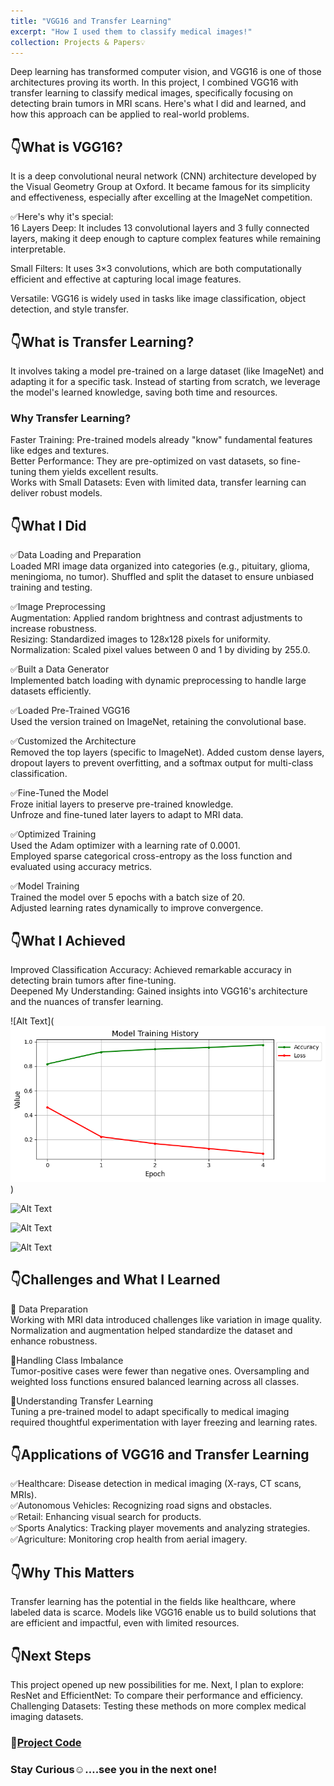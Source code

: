 ```yaml
---
title: "VGG16 and Transfer Learning"
excerpt: "How I used them to classify medical images!"
collection: Projects & Papers💡
---
```


Deep learning has transformed computer vision, and VGG16 is one of those architectures proving its worth. In this project, I combined VGG16 with transfer learning to classify medical images, specifically focusing on detecting brain tumors in MRI scans. Here's what I did and learned, and how this approach can be applied to real-world problems.

## 👇What is VGG16?

It is a deep convolutional neural network (CNN) architecture developed by the Visual Geometry Group at Oxford. It became famous for its simplicity and effectiveness, especially after excelling at the ImageNet competition.

✅Here's why it's special:  
16 Layers Deep: It includes 13 convolutional layers and 3 fully connected layers, making it deep enough to capture complex features while remaining interpretable.  

Small Filters: It uses 3×3 convolutions, which are both computationally efficient and effective at capturing local image features.  

Versatile: VGG16 is widely used in tasks like image classification, object detection, and style transfer.

## 👇What is Transfer Learning?

It involves taking a model pre-trained on a large dataset (like ImageNet) and adapting it for a specific task. Instead of starting from scratch, we leverage the model's learned knowledge, saving both time and resources.

### Why Transfer Learning?
Faster Training: Pre-trained models already "know" fundamental features like edges and textures.  
Better Performance: They are pre-optimized on vast datasets, so fine-tuning them yields excellent results.  
Works with Small Datasets: Even with limited data, transfer learning can deliver robust models.

## 👇What I Did

✅Data Loading and Preparation  
Loaded MRI image data organized into categories (e.g., pituitary, glioma, meningioma, no tumor).
Shuffled and split the dataset to ensure unbiased training and testing.

✅Image Preprocessing  
Augmentation: Applied random brightness and contrast adjustments to increase robustness.  
Resizing: Standardized images to 128x128 pixels for uniformity.  
Normalization: Scaled pixel values between 0 and 1 by dividing by 255.0.

✅Built a Data Generator  
Implemented batch loading with dynamic preprocessing to handle large datasets efficiently.

✅Loaded Pre-Trained VGG16  
 Used the version trained on ImageNet, retaining the convolutional base.

✅Customized the Architecture  
Removed the top layers (specific to ImageNet).
Added custom dense layers, dropout layers to prevent overfitting, and a softmax output for multi-class classification.

✅Fine-Tuned the Model  
Froze initial layers to preserve pre-trained knowledge.  
Unfroze and fine-tuned later layers to adapt to MRI data.

✅Optimized Training  
Used the Adam optimizer with a learning rate of 0.0001.  
Employed sparse categorical cross-entropy as the loss function and evaluated using accuracy metrics.

✅Model Training  
Trained the model over 5 epochs with a batch size of 20.  
Adjusted learning rates dynamically to improve convergence.

## 👇What I Achieved

Improved Classification Accuracy: Achieved remarkable accuracy in detecting brain tumors after fine-tuning.  
Deepened My Understanding: Gained insights into VGG16's architecture and the nuances of transfer learning.

![Alt Text](![alt text](image.png))

![Alt Text](https://private-user-images.githubusercontent.com/141022672/402324801-6cee3fba-cf2e-4e74-99f6-df9397cdd2d4.png?jwt=eyJhbGciOiJIUzI1NiIsInR5cCI6IkpXVCJ9.eyJpc3MiOiJnaXRodWIuY29tIiwiYXVkIjoicmF3LmdpdGh1YnVzZXJjb250ZW50LmNvbSIsImtleSI6ImtleTUiLCJleHAiOjE3MzcyMDA4NjQsIm5iZiI6MTczNzIwMDU2NCwicGF0aCI6Ii8xNDEwMjI2NzIvNDAyMzI0ODAxLTZjZWUzZmJhLWNmMmUtNGU3NC05OWY2LWRmOTM5N2NkZDJkNC5wbmc_WC1BbXotQWxnb3JpdGhtPUFXUzQtSE1BQy1TSEEyNTYmWC1BbXotQ3JlZGVudGlhbD1BS0lBVkNPRFlMU0E1M1BRSzRaQSUyRjIwMjUwMTE4JTJGdXMtZWFzdC0xJTJGczMlMkZhd3M0X3JlcXVlc3QmWC1BbXotRGF0ZT0yMDI1MDExOFQxMTQyNDRaJlgtQW16LUV4cGlyZXM9MzAwJlgtQW16LVNpZ25hdHVyZT0wZGI2ZTNlYjRmYTdlNzljYmE2NjAwZDVlNzVmMmEzMTFjYmVlZGJhZWJlYjgxNWJjN2EwNjA5ZjFlYmE4ZDIyJlgtQW16LVNpZ25lZEhlYWRlcnM9aG9zdCJ9.a_YWlSWV59DKzb_rQcf9wkyPkF5YgI062cGYyzTfaZU)

![Alt Text](https://private-user-images.githubusercontent.com/141022672/402324846-efd06eed-4b97-42f5-8880-90c62b2e4234.png?jwt=eyJhbGciOiJIUzI1NiIsInR5cCI6IkpXVCJ9.eyJpc3MiOiJnaXRodWIuY29tIiwiYXVkIjoicmF3LmdpdGh1YnVzZXJjb250ZW50LmNvbSIsImtleSI6ImtleTUiLCJleHAiOjE3MzcyMDA4NjQsIm5iZiI6MTczNzIwMDU2NCwicGF0aCI6Ii8xNDEwMjI2NzIvNDAyMzI0ODQ2LWVmZDA2ZWVkLTRiOTctNDJmNS04ODgwLTkwYzYyYjJlNDIzNC5wbmc_WC1BbXotQWxnb3JpdGhtPUFXUzQtSE1BQy1TSEEyNTYmWC1BbXotQ3JlZGVudGlhbD1BS0lBVkNPRFlMU0E1M1BRSzRaQSUyRjIwMjUwMTE4JTJGdXMtZWFzdC0xJTJGczMlMkZhd3M0X3JlcXVlc3QmWC1BbXotRGF0ZT0yMDI1MDExOFQxMTQyNDRaJlgtQW16LUV4cGlyZXM9MzAwJlgtQW16LVNpZ25hdHVyZT1lZGYwZmFiY2Y0Y2ZkMTRlMTg1MWE2NGZjOWQxOTExNWI5M2M4N2MzYjk4MDg1NzNiZjA5NzE0MjA5MDUwOTgzJlgtQW16LVNpZ25lZEhlYWRlcnM9aG9zdCJ9._OKZFwqBj6c2HDPCUgQSXMA5hLTsaBH-h7nOs7BVq0k)

![Alt Text](https://private-user-images.githubusercontent.com/141022672/402324874-cb246c92-35e0-4efd-9be9-bea1439d3cbb.png?jwt=eyJhbGciOiJIUzI1NiIsInR5cCI6IkpXVCJ9.eyJpc3MiOiJnaXRodWIuY29tIiwiYXVkIjoicmF3LmdpdGh1YnVzZXJjb250ZW50LmNvbSIsImtleSI6ImtleTUiLCJleHAiOjE3MzcyMDA4NjQsIm5iZiI6MTczNzIwMDU2NCwicGF0aCI6Ii8xNDEwMjI2NzIvNDAyMzI0ODc0LWNiMjQ2YzkyLTM1ZTAtNGVmZC05YmU5LWJlYTE0MzlkM2NiYi5wbmc_WC1BbXotQWxnb3JpdGhtPUFXUzQtSE1BQy1TSEEyNTYmWC1BbXotQ3JlZGVudGlhbD1BS0lBVkNPRFlMU0E1M1BRSzRaQSUyRjIwMjUwMTE4JTJGdXMtZWFzdC0xJTJGczMlMkZhd3M0X3JlcXVlc3QmWC1BbXotRGF0ZT0yMDI1MDExOFQxMTQyNDRaJlgtQW16LUV4cGlyZXM9MzAwJlgtQW16LVNpZ25hdHVyZT03MjdmM2E2MGY5Nzc1OGJkYWExMTkyZDhkMTlhNTdlY2U0NTNmNDQwZGZmNTIwZmNkOWZjNDU4YzkyNTQ4ZDc2JlgtQW16LVNpZ25lZEhlYWRlcnM9aG9zdCJ9.OSIGffGN3wK63dYuu7dm2EnnlmlEGmmqbEY7xnd0x2w)

## 👇Challenges and What I Learned
📌 Data Preparation  
Working with MRI data introduced challenges like variation in image quality. Normalization and augmentation helped standardize the dataset and enhance robustness.

📌Handling Class Imbalance  
Tumor-positive cases were fewer than negative ones. Oversampling and weighted loss functions ensured balanced learning across all classes.  

📌Understanding Transfer Learning  
Tuning a pre-trained model to adapt specifically to medical imaging required thoughtful experimentation with layer freezing and learning rates.

## 👇Applications of VGG16 and Transfer Learning

✅Healthcare: Disease detection in medical imaging (X-rays, CT scans, MRIs).  
✅Autonomous Vehicles: Recognizing road signs and obstacles.  
✅Retail: Enhancing visual search for products.  
✅Sports Analytics: Tracking player movements and analyzing strategies.  
✅Agriculture: Monitoring crop health from aerial imagery.

## 👇Why This Matters
Transfer learning has the potential in the fields like healthcare, where labeled data is scarce. Models like VGG16 enable us to build solutions that are efficient and impactful, even with limited resources.

## 👇Next Steps
This project opened up new possibilities for me. Next, I plan to explore:  
ResNet and EfficientNet: To compare their performance and efficiency.   
Challenging Datasets: Testing these methods on more complex medical imaging datasets.

### 📌[Project Code](https://github.com/thubZ09/MRI_Image_Classifier_Tumor)

### Stay Curious☺️….see you in the next one!
